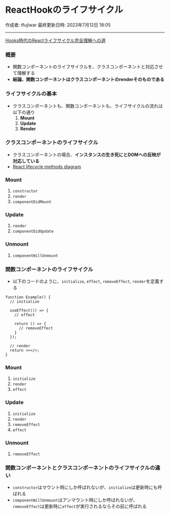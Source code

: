 # ReactHookのライフサイクル

作成者: tfujiwar
最終更新日時: 2023年7月12日 18:05

---

[Hooks時代のReactライフサイクル完全理解への道](https://zenn.dev/yodaka/articles/7c3dca006eba7d)

### 概要

- 関数コンポーネントのライフサイクルを、クラスコンポーネントと対応させて理解する
- **結論、関数コンポーネントはクラスコンポーネントのrenderそのものである**

### ライフサイクルの基本

- クラスコンポーネントも、関数コンポーネントも、ライフサイクルの流れは以下の通り
    1. **Mount**
    2. **Update**
    3. **Render**

### クラスコンポーネントのライフサイクル

- クラスコンポーネントの場合、**インスタンスの生き死にとDOMへの反映が対応している**
- [React lifecycle methods diagram](https://projects.wojtekmaj.pl/react-lifecycle-methods-diagram/)

### Mount

1. `constructor`
2. `render`
3. `componentDidMount`

### Update

1. `render`
2. `componentDidUpdate`

### Unmount

1. `componentWillUnmount`

### 関数コンポーネントのライフサイクル

- 以下のコードのように、`initialize`, `effect`, `removeEffect`, `render`を定義する

```
function Example() {
  // initialize

  useEffect(() => {
    // effect

    return () => {
      // removeEffect
    }
  });

  // render
  return <></>;
}

```

### Mount

1. `initialize`
2. `render`
3. `effect`

### Update

1. `initialize`
2. `render`
3. `removeEffect`
4. `effect`

### Unmount

1. `removeEffect`

### 関数コンポーネントとクラスコンポーネントのライフサイクルの違い

- `constructor`はマウント時にしか呼ばれないが、`initialize`は更新時にも呼ばれる
- `componentWillUnmount`はアンマウント時にしか呼ばれないが、`removeEffect`は更新時に`effect`が実行されるならその前に呼ばれる